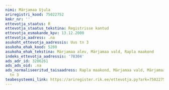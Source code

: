 ```yaml
---
nimi: Märjamaa Ujula
ariregistri_kood: 75022752
kmkr_nr: ''
ettevotja_staatus: R
ettevotja_staatus_tekstina: Registrisse kantud
ettevotja_esmakande_kpv: 13.12.2000
ettevotja_aadress: .na
asukoht_ettevotja_aadressis: Uus tn 3
asukoha_ehak_kood: 5280
asukoha_ehak_tekstina: Märjamaa alev, Märjamaa vald, Rapla maakond
indeks_ettevotja_aadressis: '78304'
ads_adr_id: 3206261
ads_ads_oid: .na
ads_normaliseeritud_taisaadress: Rapla maakond, Märjamaa vald, Märjamaa alev, Uus
  tn 3
teabesysteemi_link: https://ariregister.rik.ee/ettevotja.py?ark=75022752&ref=rekvisiidid
---
```

